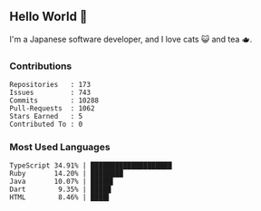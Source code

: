 ## Hello World 👋

I'm a Japanese software developer, and I love cats 😺 and tea 🫖.

### Contributions

    Repositories   : 173
    Issues         : 743
    Commits        : 10288
    Pull-Requests  : 1062
    Stars Earned   : 5
    Contributed To : 0

### Most Used Languages

    TypeScript 34.91% | ████████████████████
    Ruby       14.20% | ████████
    Java       10.07% | █████▌
    Dart        9.35% | █████
    HTML        8.46% | ████▌
